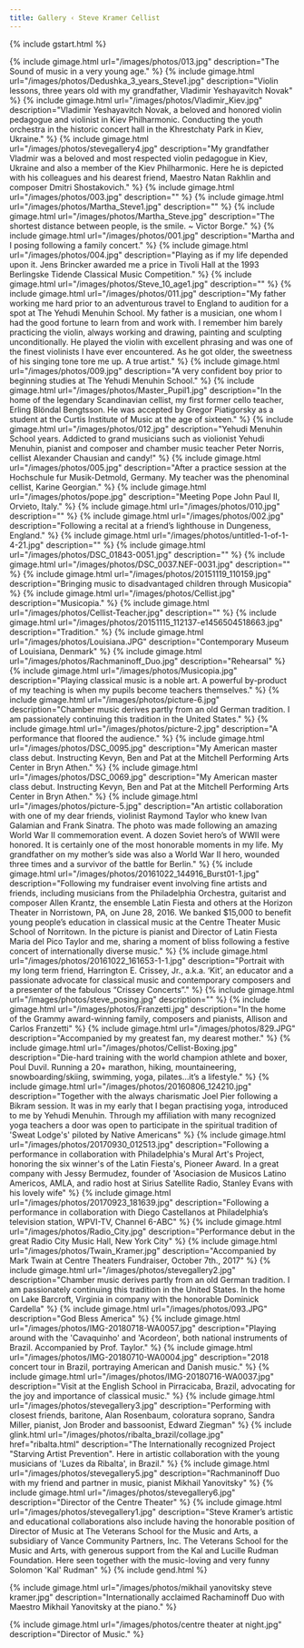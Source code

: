 ```yaml
---
title: Gallery ‹ Steve Kramer Cellist
---
```

{% include gstart.html %}

{% include gimage.html url="/images/photos/013.jpg" 
   description="The Sound of music in a very young age." %}
{% include gimage.html url="/images/photos/Dedushka_3_years_Steve1.jpg" 
   description="Violin lessons, three years old with my grandfather, Vladimir Yeshayavitch Novak" %}
{% include gimage.html url="/images/photos/Vladimir_Kiev.jpg" 
   description="Vladimir Yeshayavitch Novak, a beloved and honored violin pedagogue and violinist in Kiev Philharmonic. Conducting the youth orchestra in the historic concert hall in the Khrestchaty Park in Kiev, Ukraine." %}
{% include gimage.html url="/images/photos/stevegallery4.jpg" 
   description="My grandfather Vladmir was a beloved and most respected violin pedagogue in Kiev, Ukraine and also a member of the Kiev Philharmonic. Here he is depicted with his colleagues and his dearest friend, Maestro Natan Rakhlin and composer Dmitri Shostakovich." %}
{% include gimage.html url="/images/photos/003.jpg" description="" %}
{% include gimage.html url="/images/photos/Martha_Steve1.jpg" description="" %}
{% include gimage.html url="/images/photos/Martha_Steve.jpg"
   description="The shortest distance between people, is the smile. ~ Victor Borge." %}
{% include gimage.html url="/images/photos/001.jpg"
   description="Martha and I posing following a family concert." %}
{% include gimage.html url="/images/photos/004.jpg" 
   description="Playing as if my life depended upon it. Jens Brincker awarded me a price in Tivoli Hall at the 1993 Berlingske Tidende Classical Music Competition." %}
{% include gimage.html url="/images/photos/Steve_10_age1.jpg" description="" %}
{% include gimage.html url="/images/photos/011.jpg" 
   description="My father working me hard prior to an adventurous travel to England to audition for a spot at The Yehudi Menuhin School. My father is a musician, one whom I had the good fortune to learn from and work with. I remember him barely practicing the violin, always working and drawing, painting and sculpting unconditionally. He played the violin with excellent phrasing and was one of the finest violinists I have ever encountered. As he got older, the sweetness of his singing tone tore me up. A true artist." %}
{% include gimage.html url="/images/photos/009.jpg" 
   description="A very confident boy prior to beginning studies at The Yehudi Menuhin School." %}
{% include gimage.html url="/images/photos/Master_Pupil1.jpg" 
   description="In the home of the legendary Scandinavian cellist, my first former cello teacher, Erling Blöndal Bengtsson. He was accepted by Gregor Piatigorsky as a student at the Curtis Institute of Music at the age of sixteen." %}
{% include gimage.html url="/images/photos/012.jpg" 
   description="Yehudi Menuhin School years. Addicted to grand musicians such as violionist Yehudi Menuhin, pianist and composer and chamber music teacher Peter Norris, cellist Alexander Chausian and candy!" %}
{% include gimage.html url="/images/photos/005.jpg" 
   description="After a practice session at the Hochschule fur Musik-Detmold, Germany. My teacher was the phenominal cellist, Karine Georgian." %}
{% include gimage.html url="/images/photos/pope.jpg" description="Meeting Pope John Paul II, Orvieto, Italy." %}
{% include gimage.html url="/images/photos/010.jpg" description="" %}
{% include gimage.html url="/images/photos/002.jpg" 
   description="Following a recital at a friend’s lighthouse in Dungeness, England." %}
{% include gimage.html url="/images/photos/untitled-1-of-1-4-21.jpg" description="" %}
{% include gimage.html url="/images/photos/DSC_01843-0051.jpg" description="" %}
{% include gimage.html url="/images/photos/DSC_0037.NEF-0031.jpg" description="" %}
{% include gimage.html url="/images/photos/20151119_110159.jpg" 
   description="Bringing music to disadvantaged children through Musicopia" %}
{% include gimage.html url="/images/photos/Cellist.jpg" description="Musicopia." %}
{% include gimage.html url="/images/photos/Cellist-Teacher.jpg" description="" %}
{% include gimage.html url="/images/photos/20151115_112137-e1456504518663.jpg" description="Tradition." %}
{% include gimage.html url="/images/photos/Louisiana.JPG" description="Contemporary Museum of Louisiana, Denmark" %}
{% include gimage.html url="/images/photos/Rachmaninoff_Duo.jpg" description="Rehearsal" %}
{% include gimage.html url="/images/photos/Musicopia.jpg" 
   description="Playing classical music is a noble art. A powerful by-product of my teaching is when my pupils become teachers themselves." %}
{% include gimage.html url="/images/photos/picture-6.jpg" 
   description="Chamber music derives partly from an old German tradition. I am passionately continuing this tradition in the United States." %}
{% include gimage.html url="/images/photos/picture-2.jpg" 
   description="A performance that floored the audience." %}
{% include gimage.html url="/images/photos/DSC_0095.jpg" 
   description="My American master class debut. Instructing Kevyn, Ben and Pat at the Mitchell Performing Arts Center in Bryn Athen." %}
{% include gimage.html url="/images/photos/DSC_0069.jpg" 
   description="My American master class debut. Instructing Kevyn, Ben and Pat at the Mitchell Performing Arts Center in Bryn Athen." %}
{% include gimage.html url="/images/photos/picture-5.jpg" 
   description="An artistic collaboration with one of my dear friends, violinist Raymond Taylor who knew Ivan Galamian and Frank Sinatra. The photo was made following an amazing World War II commemoration event. A dozen Soviet hero’s of WWII were honored. It is certainly one of the most honorable moments in my life. My grandfather on my mother’s side was also a World War II hero, wounded three times and a survivor of the battle for Berlin." %}
{% include gimage.html url="/images/photos/20161022_144916_Burst01-1.jpg" 
   description="Following my fundraiser event involving fine artists and friends, including musicians from the Philadelphia Orchestra, guitarist and composer Allen Krantz, the ensemble Latin Fiesta and others at the Horizon Theater in Norristown, PA, on June 28, 2016. We banked $15,000 to benefit young people’s education in classical music at the Centre Theater Music School of Norritown. In the picture is pianist and Director of Latin Fiesta Maria del Pico Taylor and me, sharing a moment of bliss following a festive concert of internationally diverse music." %}
{% include gimage.html url="/images/photos/20161022_161653-1-1.jpg" 
   description="Portrait with my long term friend, Harrington E. Crissey, Jr., a.k.a. ‘Kit’, an educator and a passionate advocate for classical music and contemporary composers and a presenter of the fabulous “Crissey Concerts”." %}
{% include gimage.html url="/images/photos/steve_posing.jpg" 
   description="" %}
{% include gimage.html url="/images/photos/Franzetti.jpg" 
   description="In the home of the Grammy award-winning family, composers and pianists, Allison and Carlos Franzetti" %}
{% include gimage.html url="/images/photos/829.JPG" 
   description="Accompanied by my greatest fan, my dearest mother." %}
{% include gimage.html url="/images/photos/Cellist-Boxing.jpg" 
   description="Die-hard training with the world champion athlete and boxer, Poul Duvil. Running a 20+ marathon, hiking, mountaineering, snowboarding/skiing, swimming, yoga, pilates…it’s a lifestyle." %}
{% include gimage.html url="/images/photos/20160806_124210.jpg" 
   description="Together with the always charismatic Joel Pier following a Bikram session. It was in my early that I began practising yoga, introduced to me by Yehudi Menuhin. Through my affiliation with many recognized yoga teachers a door was open to participate in the spiritual tradition of 'Sweat Lodge's' piloted by Native Americans" %}
{% include gimage.html url="/images/photos/20170930_012513.jpg" 
   description="Following a performance in collaboration with Philadelphia's Mural Art's Project, honoring the six winner's of the Latin Fiesta's, Pioneer Award. In a great company with Jessy Bermudez, founder of 'Asociasion de Musicos Latino Americos, AMLA, and radio host at Sirius Satellite Radio, Stanley Evans with his lovely wife" %}
{% include gimage.html url="/images/photos/20170923_181639.jpg" 
   description="Following a performance in collaboration with Diego Castellanos at Philadelphia’s television station, WPVI-TV, Channel 6-ABC" %}
{% include gimage.html url="/images/photos/Radio_City.jpg" description="Performance debut in the great Radio City Music Hall, New York City" %}
{% include gimage.html url="/images/photos/Twain_Kramer.jpg" description="Accompanied by Mark Twain at Centre Theaters Fundraiser, October 7th., 2017" %}
{% include gimage.html url="/images/photos/stevegallery2.jpg" 
   description="Chamber music derives partly from an old German tradition. I am passionately continuing this tradition in the United States. In the home on Lake Barcroft, Virginia in company with the honorable Dominick Cardella" %}
{% include gimage.html url="/images/photos/093.JPG" description="God Bless America" %}
{% include gimage.html url="/images/photos/IMG-20180718-WA0057.jpg" description="Playing around with the 'Cavaquinho' and 'Acordeon', both national instruments of Brazil.  Accompanied by Prof. Taylor." %}
{% include gimage.html url="/images/photos/IMG-20180710-WA0004.jpg" description="2018 concert tour in Brazil, portraying American and Danish music." %}
{% include gimage.html url="/images/photos/IMG-20180716-WA0037.jpg" description="Visit at the English School in Pirracicaba, Brazil, advocating for the joy and importance of classical music." %}
{% include gimage.html url="/images/photos/stevegallery3.jpg" 
   description="Performing with closest friends, baritone, Alan Rosenbaum, coloratura soprano, Sandra Miller, pianist, Jon Broder and bassoonist, Edward Ziegman" %}
{% include glink.html url="/images/photos/ribalta_brazil/collage.jpg" href="ribalta.html"  description="The Internationally recognized Project &quot;Starving Artist Prevention&quot;.  Here in artistic collaboration with the young musicians of 'Luzes da Ribalta', in Brazil."  %}
{% include gimage.html url="/images/photos/stevegallery5.jpg" 
   description="Rachmaninoff Duo with my friend and partner in music, pianist Mikhail Yanovitsky" %}
   {% include gimage.html url="/images/photos/stevegallery6.jpg" 
   description="Director of the Centre Theater" %}
   {% include gimage.html url="/images/photos/stevegallery1.jpg" 
   description="Steve Kramer’s artistic and educational collaborations also include having the honorable position of Director of Music at The Veterans School for the Music and Arts, a subsidiary of Vance Community Partners, Inc. The Veterans School for the Music and Arts, with generous support from the Kal and Lucille Rudman Foundation. Here seen together with the music-loving and very funny Solomon 'Kal' Rudman" %}
{% include gend.html %}


{% include gimage.html url="/images/photos/mikhail yanovitsky steve kramer.jpg" 
   description="Internationally acclaimed Rachaminoff Duo with Maestro Mikhail Yanovitsky at the piano." %}
   
   {% include gimage.html url="/images/photos/centre theater at night.jpg" 
   description="Director of Music." %}
